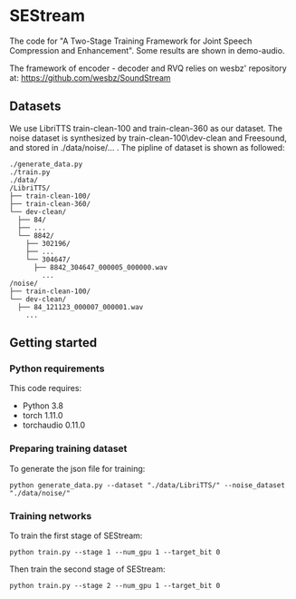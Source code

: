 # SEStream
The code for "A Two-Stage Training Framework for Joint Speech Compression and Enhancement".
Some results are shown in demo-audio.

The framework of encoder - decoder and RVQ relies on wesbz' repository at: https://github.com/wesbz/SoundStream

## Datasets

We use LibriTTS train-clean-100 and train-clean-360 as our dataset. The noise dataset is synthesized by train-clean-100\dev-clean and Freesound, and stored in ./data/noise/... . The pipline of dataset is shown as followed:
```
./generate_data.py
./train.py
./data/
/LibriTTS/
├── train-clean-100/
├── train-clean-360/
└── dev-clean/
  ├── 84/
  ├── ...
  └── 8842/
    ├── 302196/       
    ├── ...
    └── 304647/
      ├── 8842_304647_000005_000000.wav
        ...
/noise/
├── train-clean-100/
└── dev-clean/
  ├── 84_121123_000007_000001.wav
    ...
```

## Getting started

### Python requirements

This code requires:

- Python 3.8
- torch 1.11.0
- torchaudio 0.11.0

### Preparing training dataset

To generate the json file for training:
```
python generate_data.py --dataset "./data/LibriTTS/" --noise_dataset "./data/noise/"
```

### Training networks

To train the first stage of SEStream:
```
python train.py --stage 1 --num_gpu 1 --target_bit 0 
```
Then train the second stage of SEStream:
```
python train.py --stage 2 --num_gpu 1 --target_bit 0 
```



